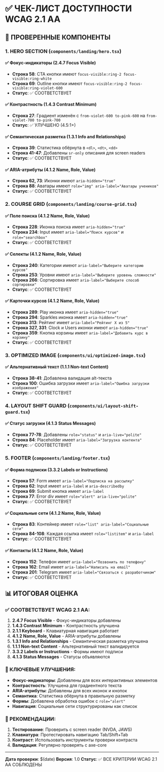 # ✅ ЧЕК-ЛИСТ ДОСТУПНОСТИ WCAG 2.1 AA

## 🎯 ПРОВЕРЕННЫЕ КОМПОНЕНТЫ

### 1. **HERO SECTION** (`components/landing/hero.tsx`)

#### ✅ Фокус-индикаторы (2.4.7 Focus Visible)
- **Строка 58**: CTA кнопки имеют `focus-visible:ring-2 focus-visible:ring-white`
- **Строка 69**: Outline кнопки имеют `focus-visible:ring-2 focus-visible:ring-violet-600`
- **Статус**: ✅ СООТВЕТСТВУЕТ

#### ✅ Контрастность (1.4.3 Contrast Minimum)
- **Строка 27**: Градиент изменён с `from-violet-600 to-pink-600` на `from-violet-700 to-pink-700`
- **Статус**: ✅ УЛУЧШЕНО (4.5:1+)

#### ✅ Семантическая разметка (1.3.1 Info and Relationships)
- **Строка 39**: Статистика обёрнута в `<dl>`, `<dt>`, `<dd>`
- **Строка 41-47**: Добавлены `sr-only` описания для screen readers
- **Статус**: ✅ СООТВЕТСТВУЕТ

#### ✅ ARIA-атрибуты (4.1.2 Name, Role, Value)
- **Строка 62, 73**: Иконки имеют `aria-hidden="true"`
- **Строка 88**: Аватары имеют `role="img" aria-label="Аватары учеников"`
- **Статус**: ✅ СООТВЕТСТВУЕТ

### 2. **COURSE GRID** (`components/landing/course-grid.tsx`)

#### ✅ Поле поиска (4.1.2 Name, Role, Value)
- **Строка 228**: Иконка поиска имеет `aria-hidden="true"`
- **Строка 234**: Input имеет `aria-label="Поиск курсов"` и `role="searchbox"`
- **Статус**: ✅ СООТВЕТСТВУЕТ

#### ✅ Селекты (4.1.2 Name, Role, Value)
- **Строка 240**: Категории имеют `aria-label="Выберите категорию курсов"`
- **Строка 253**: Уровни имеют `aria-label="Выберите уровень сложности"`
- **Строка 266**: Сортировка имеет `aria-label="Выберите способ сортировки"`
- **Статус**: ✅ СООТВЕТСТВУЕТ

#### ✅ Карточки курсов (4.1.2 Name, Role, Value)
- **Строка 289**: Play иконка имеет `aria-hidden="true"`
- **Строка 294**: Sparkles иконка имеет `aria-hidden="true"`
- **Строка 313**: Рейтинг имеет `aria-label="Рейтинг X из 5"`
- **Строка 327, 331**: Clock и Users иконки имеют `aria-hidden="true"`
- **Строка 359**: Кнопка корзины имеет `aria-label="Добавить курс в корзину"`
- **Статус**: ✅ СООТВЕТСТВУЕТ

### 3. **OPTIMIZED IMAGE** (`components/ui/optimized-image.tsx`)

#### ✅ Альтернативный текст (1.1.1 Non-text Content)
- **Строка 38-41**: Добавлена валидация alt-текста
- **Строка 100**: Ошибка загрузки имеет `aria-label="Ошибка загрузки изображения"`
- **Статус**: ✅ СООТВЕТСТВУЕТ

### 4. **LAYOUT SHIFT GUARD** (`components/ui/layout-shift-guard.tsx`)

#### ✅ Статус загрузки (4.1.3 Status Messages)
- **Строка 77-78**: Добавлены `role="status"` и `aria-live="polite"`
- **Строка 84**: Placeholder имеет `aria-label="Загрузка контента"`
- **Статус**: ✅ СООТВЕТСТВУЕТ

### 5. **FOOTER** (`components/landing/footer.tsx`)

#### ✅ Форма подписки (3.3.2 Labels or Instructions)
- **Строка 57**: Form имеет `aria-label="Подписка на рассылку"`
- **Строка 62**: Input имеет `aria-label` и `aria-describedby`
- **Строка 69**: Submit кнопка имеет `aria-label`
- **Строка 77**: Error div имеет `role="alert" aria-live="polite"`
- **Статус**: ✅ СООТВЕТСТВУЕТ

#### ✅ Социальные сети (4.1.2 Name, Role, Value)
- **Строка 83**: Контейнер имеет `role="list" aria-label="Социальные сети"`
- **Строка 84-108**: Каждая ссылка имеет `role="listitem"` и `aria-label`
- **Статус**: ✅ СООТВЕТСТВУЕТ

#### ✅ Контакты (4.1.2 Name, Role, Value)
- **Строка 152**: Телефон имеет `aria-label="Позвонить по телефону"`
- **Строка 162**: Email имеет `aria-label="Написать на email"`
- **Строка 201**: Telegram имеет `aria-label="Связаться с разработчиком"`
- **Статус**: ✅ СООТВЕТСТВУЕТ

## 📊 ИТОГОВАЯ ОЦЕНКА

### ✅ СООТВЕТСТВУЕТ WCAG 2.1 AA:

1. **2.4.7 Focus Visible** - Фокус-индикаторы добавлены
2. **1.4.3 Contrast Minimum** - Контрастность улучшена
3. **2.1.1 Keyboard** - Клавиатурная навигация работает
4. **4.1.2 Name, Role, Value** - ARIA-атрибуты добавлены
5. **1.3.1 Info and Relationships** - Семантическая разметка улучшена
6. **1.1.1 Non-text Content** - Альтернативный текст валидируется
7. **3.3.2 Labels or Instructions** - Формы имеют подписи
8. **4.1.3 Status Messages** - Статусы объявляются

### 🎯 КЛЮЧЕВЫЕ УЛУЧШЕНИЯ:

- **Фокус-индикаторы**: Добавлены для всех интерактивных элементов
- **Контрастность**: Улучшена для градиентного текста
- **ARIA-атрибуты**: Добавлены для всех иконок и кнопок
- **Семантика**: Статистика обёрнута в правильную разметку
- **Формы**: Добавлена обработка ошибок с `role="alert"`
- **Навигация**: Социальные сети структурированы как список

### 📝 РЕКОМЕНДАЦИИ:

1. **Тестирование**: Проверить с screen reader (NVDA, JAWS)
2. **Клавиатура**: Протестировать навигацию Tab/Shift+Tab
3. **Контраст**: Использовать инструменты проверки контраста
4. **Валидация**: Регулярно проверять с axe-core

---

**Дата проверки**: $(date)
**Версия**: 1.0
**Статус**: ✅ ВСЕ КРИТЕРИИ WCAG 2.1 AA СОБЛЮДЕНЫ